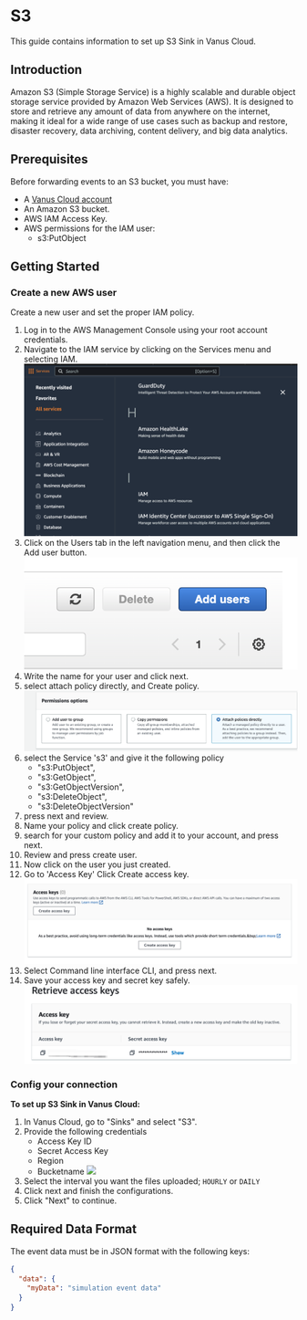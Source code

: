 # S3

This guide contains information to set up S3 Sink in Vanus Cloud.

## Introduction

Amazon S3 (Simple Storage Service) is a highly scalable and durable object storage service provided by Amazon Web Services (AWS). It is designed to store and retrieve any amount of data from anywhere on the internet, making it ideal for a wide range of use cases such as backup and restore, disaster recovery, data archiving, content delivery, and big data analytics.

## Prerequisites

Before forwarding events to an S3 bucket, you must have:

- A [Vanus Cloud account](https://cloud.vanus.ai)
- An Amazon S3 bucket.
- AWS IAM Access Key.
- AWS permissions for the IAM user:
  - s3:PutObject

## Getting Started
### Create a new AWS user
Create a new user and set the proper IAM policy.
1. Log in to the AWS Management Console using your root account credentials.
2. Navigate to the IAM service by clicking on the Services menu and selecting IAM.
   ![](content/user-guides/connector-guides/sink/img-aws/findIAM.png)
3. Click on the Users tab in the left navigation menu, and then click the Add user button.
   ![](content/user-guides/connector-guides/sink/img-aws/AddUser.png)
4. Write the name for your user and click next.
5. select attach policy directly, and Create policy.
   ![](content/user-guides/connector-guides/sink/img-aws/permissionoption.png)
6. select the Service 's3' and give it the following policy
    - "s3:PutObject",
    - "s3:GetObject",
    - "s3:GetObjectVersion",
    - "s3:DeleteObject",
    - "s3:DeleteObjectVersion"
7. press next and review.
8. Name your policy and click create policy.
9. search for your custom policy and add it to your account, and press next.
10. Review and press create user.
11. Now click on the user you just created.
12. Go to 'Access Key' Click Create access key.
    ![](content/user-guides/connector-guides/sink/img-aws/createAccesskey.png)
13. Select Command line interface CLI, and press next.
14. Save your access key and secret key safely.
    ![](content/user-guides/connector-guides/sink/img-aws/img.png)

### Config your connection
**To set up S3 Sink in Vanus Cloud:**

1. In Vanus Cloud, go to "Sinks" and select "S3".
2. Provide the following credentials
   - Access Key ID
   - Secret Access Key
   - Region
   - Bucketname
     ![](img-aws/s3-sink.png)
3. Select the interval you want the files uploaded; `HOURLY` or `DAILY`
4. Click next and finish the configurations.
5. Click "Next" to continue.

## Required Data Format

The event data must be in JSON format with the following keys:

```json
{
  "data": {
    "myData": "simulation event data"
  }
}
```
